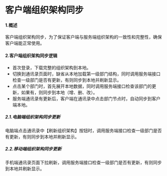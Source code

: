 # 客户端组织架构同步

#### 1.概述

客户端组织架构同步，为了保证客户端与服务端组织架构的一致性和完整性，确保客户端能正常使用。

#### 2.客户端组织架构同步逻辑

- 首次登录，下载完整的组织架构到本地。
- 切换到通讯录页面时，缺省从本地加载第一级部门结构，同时调用服务端接口检查一级部门是否有更新，有则同步到本地并刷新显示。
- 点击某个部门时，首先展开本地数据，同时调用服务端接口检查该部门的更新，如果有，则同步到本地（增、删、改）。
- 服务端通讯录有更新后，客户端在通讯录中点击部门节点时，自动同步到客户端本地。

##### 2.1.电脑端组织架构同步更新

电脑端点击通讯录中【刷新组织架构】按钮时，调用服务端接口检查一级部门是否有更新，有则同步到本地并刷新显示。

##### 2.2.移动端组织架构同步更新

手机端通讯录页面下拉刷新，调用服务端接口检查一级部门是否有更新，有则同步到本地并刷新显示。



